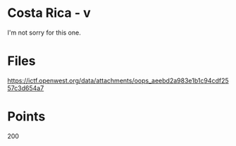 # Costa Rica - v
I'm not sorry for this one.

# Files
https://ictf.openwest.org/data/attachments/oops_aeebd2a983e1b1c94cdf2557c3d654a7

# Points
200
